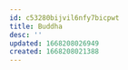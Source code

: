 ```yaml
---
id: c53280bijvil6nfy7bicpwt
title: Buddha
desc: ''
updated: 1668208026949
created: 1668208021388
---
```

